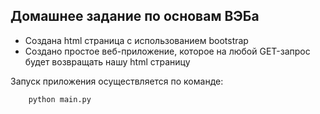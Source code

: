 ## Домашнее задание по основам ВЭБа
- Создана html страница с использованием bootstrap
- Создано простое веб-приложение, которое на любой GET-запрос будет возвращать нашу html страницу

Запуск приложения осуществляется по команде:
```python
    python main.py
```